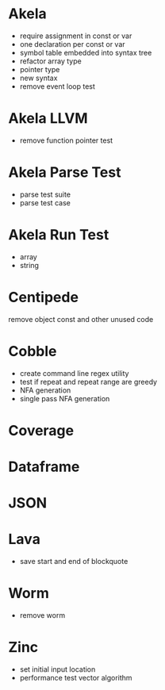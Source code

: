 # Akela
* require assignment in const or var
* one declaration per const or var
* symbol table embedded into syntax tree
* refactor array type
* pointer type
* new syntax
* remove event loop test

# Akela LLVM
* remove function pointer test

# Akela Parse Test
* parse test suite
* parse test case

# Akela Run Test
* array
* string

# Centipede
remove object const and other unused code

# Cobble
* create command line regex utility
* test if repeat and repeat range are greedy
* NFA generation
* single pass NFA generation

# Coverage

# Dataframe

# JSON

# Lava
* save start and end of blockquote

# Worm
* remove worm

# Zinc
* set initial input location
* performance test vector algorithm